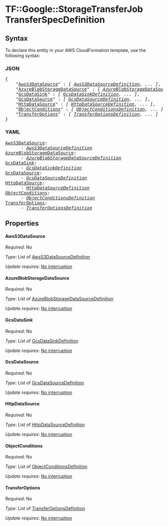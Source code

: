 # TF::Google::StorageTransferJob TransferSpecDefinition

## Syntax

To declare this entity in your AWS CloudFormation template, use the following syntax:

### JSON

<pre>
{
    "<a href="#awss3datasource" title="AwsS3DataSource">AwsS3DataSource</a>" : <i>[ <a href="awss3datasourcedefinition.md">AwsS3DataSourceDefinition</a>, ... ]</i>,
    "<a href="#azureblobstoragedatasource" title="AzureBlobStorageDataSource">AzureBlobStorageDataSource</a>" : <i>[ <a href="azureblobstoragedatasourcedefinition.md">AzureBlobStorageDataSourceDefinition</a>, ... ]</i>,
    "<a href="#gcsdatasink" title="GcsDataSink">GcsDataSink</a>" : <i>[ <a href="gcsdatasinkdefinition.md">GcsDataSinkDefinition</a>, ... ]</i>,
    "<a href="#gcsdatasource" title="GcsDataSource">GcsDataSource</a>" : <i>[ <a href="gcsdatasourcedefinition.md">GcsDataSourceDefinition</a>, ... ]</i>,
    "<a href="#httpdatasource" title="HttpDataSource">HttpDataSource</a>" : <i>[ <a href="httpdatasourcedefinition.md">HttpDataSourceDefinition</a>, ... ]</i>,
    "<a href="#objectconditions" title="ObjectConditions">ObjectConditions</a>" : <i>[ <a href="objectconditionsdefinition.md">ObjectConditionsDefinition</a>, ... ]</i>,
    "<a href="#transferoptions" title="TransferOptions">TransferOptions</a>" : <i>[ <a href="transferoptionsdefinition.md">TransferOptionsDefinition</a>, ... ]</i>
}
</pre>

### YAML

<pre>
<a href="#awss3datasource" title="AwsS3DataSource">AwsS3DataSource</a>: <i>
      - <a href="awss3datasourcedefinition.md">AwsS3DataSourceDefinition</a></i>
<a href="#azureblobstoragedatasource" title="AzureBlobStorageDataSource">AzureBlobStorageDataSource</a>: <i>
      - <a href="azureblobstoragedatasourcedefinition.md">AzureBlobStorageDataSourceDefinition</a></i>
<a href="#gcsdatasink" title="GcsDataSink">GcsDataSink</a>: <i>
      - <a href="gcsdatasinkdefinition.md">GcsDataSinkDefinition</a></i>
<a href="#gcsdatasource" title="GcsDataSource">GcsDataSource</a>: <i>
      - <a href="gcsdatasourcedefinition.md">GcsDataSourceDefinition</a></i>
<a href="#httpdatasource" title="HttpDataSource">HttpDataSource</a>: <i>
      - <a href="httpdatasourcedefinition.md">HttpDataSourceDefinition</a></i>
<a href="#objectconditions" title="ObjectConditions">ObjectConditions</a>: <i>
      - <a href="objectconditionsdefinition.md">ObjectConditionsDefinition</a></i>
<a href="#transferoptions" title="TransferOptions">TransferOptions</a>: <i>
      - <a href="transferoptionsdefinition.md">TransferOptionsDefinition</a></i>
</pre>

## Properties

#### AwsS3DataSource

_Required_: No

_Type_: List of <a href="awss3datasourcedefinition.md">AwsS3DataSourceDefinition</a>

_Update requires_: [No interruption](https://docs.aws.amazon.com/AWSCloudFormation/latest/UserGuide/using-cfn-updating-stacks-update-behaviors.html#update-no-interrupt)

#### AzureBlobStorageDataSource

_Required_: No

_Type_: List of <a href="azureblobstoragedatasourcedefinition.md">AzureBlobStorageDataSourceDefinition</a>

_Update requires_: [No interruption](https://docs.aws.amazon.com/AWSCloudFormation/latest/UserGuide/using-cfn-updating-stacks-update-behaviors.html#update-no-interrupt)

#### GcsDataSink

_Required_: No

_Type_: List of <a href="gcsdatasinkdefinition.md">GcsDataSinkDefinition</a>

_Update requires_: [No interruption](https://docs.aws.amazon.com/AWSCloudFormation/latest/UserGuide/using-cfn-updating-stacks-update-behaviors.html#update-no-interrupt)

#### GcsDataSource

_Required_: No

_Type_: List of <a href="gcsdatasourcedefinition.md">GcsDataSourceDefinition</a>

_Update requires_: [No interruption](https://docs.aws.amazon.com/AWSCloudFormation/latest/UserGuide/using-cfn-updating-stacks-update-behaviors.html#update-no-interrupt)

#### HttpDataSource

_Required_: No

_Type_: List of <a href="httpdatasourcedefinition.md">HttpDataSourceDefinition</a>

_Update requires_: [No interruption](https://docs.aws.amazon.com/AWSCloudFormation/latest/UserGuide/using-cfn-updating-stacks-update-behaviors.html#update-no-interrupt)

#### ObjectConditions

_Required_: No

_Type_: List of <a href="objectconditionsdefinition.md">ObjectConditionsDefinition</a>

_Update requires_: [No interruption](https://docs.aws.amazon.com/AWSCloudFormation/latest/UserGuide/using-cfn-updating-stacks-update-behaviors.html#update-no-interrupt)

#### TransferOptions

_Required_: No

_Type_: List of <a href="transferoptionsdefinition.md">TransferOptionsDefinition</a>

_Update requires_: [No interruption](https://docs.aws.amazon.com/AWSCloudFormation/latest/UserGuide/using-cfn-updating-stacks-update-behaviors.html#update-no-interrupt)

